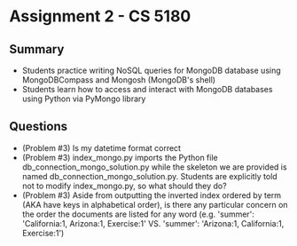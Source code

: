 # Assignment 2 - CS 5180

## Summary
- Students practice writing NoSQL queries for MongoDB database using MongoDBCompass and Mongosh (MongoDB's shell)
- Students learn how to access and interact with MongoDB databases using Python via PyMongo library

## Questions
- (Problem #3) Is my datetime format correct
- (Problem #3) index_mongo.py imports the Python file db_connection_mongo_solution.py while the skeleton we are provided is named db_connection_mongo_solution.py. Students are explicitly told not to modify index_mongo.py, so what should they do?
- (Problem #3) Aside from outputting the inverted index ordered by term (AKA have keys in alphabetical order), is there any particular concern on the order the documents are listed for any word (e.g. 'summer': 'California:1, Arizona:1, Exercise:1' VS. 'summer': 'Arizona:1, California:1, Exercise:1')